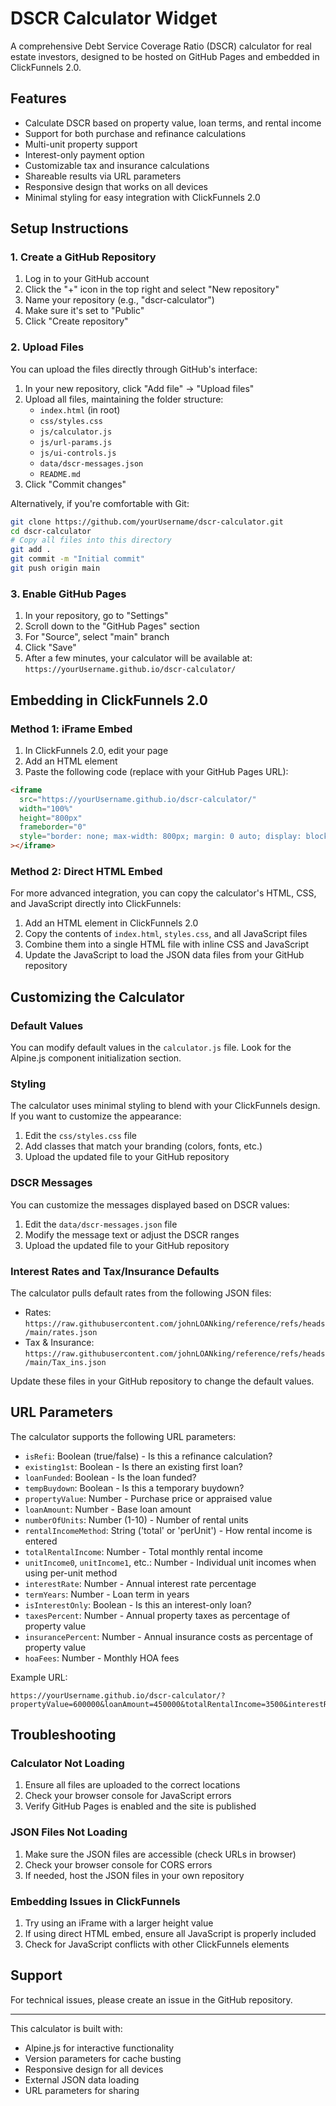# DSCR Calculator Widget

A comprehensive Debt Service Coverage Ratio (DSCR) calculator for real estate investors, designed to be hosted on GitHub Pages and embedded in ClickFunnels 2.0.

## Features

- Calculate DSCR based on property value, loan terms, and rental income
- Support for both purchase and refinance calculations
- Multi-unit property support
- Interest-only payment option
- Customizable tax and insurance calculations
- Shareable results via URL parameters
- Responsive design that works on all devices
- Minimal styling for easy integration with ClickFunnels 2.0

## Setup Instructions

### 1. Create a GitHub Repository

1. Log in to your GitHub account
2. Click the "+" icon in the top right and select "New repository"
3. Name your repository (e.g., "dscr-calculator")
4. Make sure it's set to "Public"
5. Click "Create repository"

### 2. Upload Files

You can upload the files directly through GitHub's interface:

1. In your new repository, click "Add file" → "Upload files"
2. Upload all files, maintaining the folder structure:
   - `index.html` (in root)
   - `css/styles.css`
   - `js/calculator.js`
   - `js/url-params.js`
   - `js/ui-controls.js`
   - `data/dscr-messages.json`
   - `README.md`
3. Click "Commit changes"

Alternatively, if you're comfortable with Git:

```bash
git clone https://github.com/yourUsername/dscr-calculator.git
cd dscr-calculator
# Copy all files into this directory
git add .
git commit -m "Initial commit"
git push origin main
```

### 3. Enable GitHub Pages

1. In your repository, go to "Settings"
2. Scroll down to the "GitHub Pages" section
3. For "Source", select "main" branch
4. Click "Save"
5. After a few minutes, your calculator will be available at: `https://yourUsername.github.io/dscr-calculator/`

## Embedding in ClickFunnels 2.0

### Method 1: iFrame Embed

1. In ClickFunnels 2.0, edit your page
2. Add an HTML element
3. Paste the following code (replace with your GitHub Pages URL):

```html
<iframe 
  src="https://yourUsername.github.io/dscr-calculator/" 
  width="100%" 
  height="800px" 
  frameborder="0"
  style="border: none; max-width: 800px; margin: 0 auto; display: block;"
></iframe>
```

### Method 2: Direct HTML Embed

For more advanced integration, you can copy the calculator's HTML, CSS, and JavaScript directly into ClickFunnels:

1. Add an HTML element in ClickFunnels 2.0
2. Copy the contents of `index.html`, `styles.css`, and all JavaScript files
3. Combine them into a single HTML file with inline CSS and JavaScript
4. Update the JavaScript to load the JSON data files from your GitHub repository

## Customizing the Calculator

### Default Values

You can modify default values in the `calculator.js` file. Look for the Alpine.js component initialization section.

### Styling

The calculator uses minimal styling to blend with your ClickFunnels design. If you want to customize the appearance:

1. Edit the `css/styles.css` file
2. Add classes that match your branding (colors, fonts, etc.)
3. Upload the updated file to your GitHub repository

### DSCR Messages

You can customize the messages displayed based on DSCR values:

1. Edit the `data/dscr-messages.json` file
2. Modify the message text or adjust the DSCR ranges
3. Upload the updated file to your GitHub repository

### Interest Rates and Tax/Insurance Defaults

The calculator pulls default rates from the following JSON files:
- Rates: `https://raw.githubusercontent.com/johnLOANking/reference/refs/heads/main/rates.json`
- Tax & Insurance: `https://raw.githubusercontent.com/johnLOANking/reference/refs/heads/main/Tax_ins.json`

Update these files in your GitHub repository to change the default values.

## URL Parameters

The calculator supports the following URL parameters:

- `isRefi`: Boolean (true/false) - Is this a refinance calculation?
- `existing1st`: Boolean - Is there an existing first loan?
- `loanFunded`: Boolean - Is the loan funded?
- `tempBuydown`: Boolean - Is this a temporary buydown?
- `propertyValue`: Number - Purchase price or appraised value
- `loanAmount`: Number - Base loan amount
- `numberOfUnits`: Number (1-10) - Number of rental units
- `rentalIncomeMethod`: String ('total' or 'perUnit') - How rental income is entered
- `totalRentalIncome`: Number - Total monthly rental income
- `unitIncome0`, `unitIncome1`, etc.: Number - Individual unit incomes when using per-unit method
- `interestRate`: Number - Annual interest rate percentage
- `termYears`: Number - Loan term in years
- `isInterestOnly`: Boolean - Is this an interest-only loan?
- `taxesPercent`: Number - Annual property taxes as percentage of property value
- `insurancePercent`: Number - Annual insurance costs as percentage of property value
- `hoaFees`: Number - Monthly HOA fees

Example URL:
```
https://yourUsername.github.io/dscr-calculator/?propertyValue=600000&loanAmount=450000&totalRentalIncome=3500&interestRate=6.125
```

## Troubleshooting

### Calculator Not Loading

1. Ensure all files are uploaded to the correct locations
2. Check your browser console for JavaScript errors
3. Verify GitHub Pages is enabled and the site is published

### JSON Files Not Loading

1. Make sure the JSON files are accessible (check URLs in browser)
2. Check your browser console for CORS errors
3. If needed, host the JSON files in your own repository

### Embedding Issues in ClickFunnels

1. Try using an iFrame with a larger height value
2. If using direct HTML embed, ensure all JavaScript is properly included
3. Check for JavaScript conflicts with other ClickFunnels elements

## Support

For technical issues, please create an issue in the GitHub repository.

---

This calculator is built with:
- Alpine.js for interactive functionality
- Version parameters for cache busting
- Responsive design for all devices
- External JSON data loading
- URL parameters for sharing
